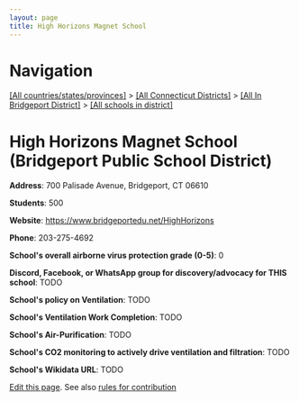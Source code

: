 ```yaml
---
layout: page
title: High Horizons Magnet School
---
```

# Navigation

[[All countries/states/provinces]](../../../..) > [[All Connecticut Districts]](../../..) > [[All In Bridgeport District]](../..) > [[All schools in district]](..)

# High Horizons Magnet School (Bridgeport Public School District)

**Address**: 700 Palisade Avenue, Bridgeport, CT 06610

**Students**: 500

**Website**: <https://www.bridgeportedu.net/HighHorizons>

**Phone**: 203-275-4692

**School's overall airborne virus protection grade (0-5)**: 0

**Discord, Facebook, or WhatsApp group for discovery/advocacy for THIS school**: TODO

**School's policy on Ventilation**: TODO

**School's Ventilation Work Completion**: TODO

**School's Air-Purification**: TODO

**School's CO2 monitoring to actively drive ventilation and filtration**: TODO

**School's Wikidata URL**: TODO


[Edit this page](https://github.com/ventilate-schools/CT/edit/main/./Bridgeport/Bridgeport_Public_School_District/High_Horizons_Magnet_School.md). See also [rules for contribution](../../../contribution-rules/)